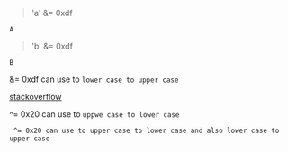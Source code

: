 > 'a' &= 0xdf

`A`

> 'b' &= 0xdf

`B`

&= 0xdf can use to `lower case to upper case`

[stackoverflow](https://stackoverflow.com/questions/10394521/converting-from-lower-case-to-upper-case)


^= 0x20 can use to `uppwe case to lower case`

` ^= 0x20 can use to upper case to lower case and also lower case to upper case`
